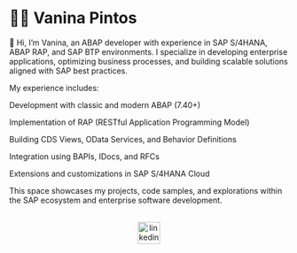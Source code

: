 <h1> 👩‍💻 Vanina Pintos </h1>

<p> 👋 Hi, I’m Vanina, an ABAP developer with experience in SAP S/4HANA, ABAP RAP, and SAP BTP environments.
I specialize in developing enterprise applications, optimizing business processes, and building scalable solutions aligned with SAP best practices.

My experience includes:

Development with classic and modern ABAP (7.40+)

Implementation of RAP (RESTful Application Programming Model)

Building CDS Views, OData Services, and Behavior Definitions

Integration using BAPIs, IDocs, and RFCs

Extensions and customizations in SAP S/4HANA Cloud

This space showcases my projects, code samples, and explorations within the SAP ecosystem and enterprise software development.
</p>

<br>

<div align="center">

<div align="center">
    <a href="https://www.linkedin.com/in/vaninapintos/" target="_blank">
        <img src="https://www.svgrepo.com/show/452047/linkedin-1.svg" alt="linkedin" width="40px"/>
    </a>
</div>

